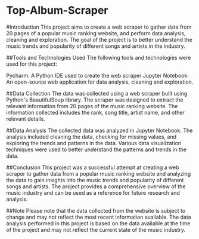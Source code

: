 # Top-Album-Scraper
#Introduction
This project aims to create a web scraper to gather data from 20 pages of a popular music ranking website, and perform data analysis, cleaning and exploration. The goal of the project is to better understand the music trends and popularity of different songs and artists in the industry.

##Tools and Technologies Used
The following tools and technologies were used for this project:

Pycharm: A Python IDE used to create the web scraper
Jupyter Notebook: An open-source web application for data analysis, cleaning and exploration.

##Data Collection
The data was collected using a web scraper built using Python's BeautifulSoup library. The scraper was designed to extract the relevant information from 20 pages of the music ranking website. The information collected includes the rank, song title, artist name, and other relevant details.

##Data Analysis
The collected data was analyzed in Jupyter Notebook. The analysis included cleaning the data, checking for missing values, and exploring the trends and patterns in the data. Various data visualization techniques were used to better understand the patterns and trends in the data.

##Conclusion
This project was a successful attempt at creating a web scraper to gather data from a popular music ranking website and analyzing the data to gain insights into the music trends and popularity of different songs and artists. The project provides a comprehensive overview of the music industry and can be used as a reference for future research and analysis.

##Note
Please note that the data collected from the website is subject to change and may not reflect the most recent information available. The data analysis performed in this project is based on the data available at the time of the project and may not reflect the current state of the music industry.
